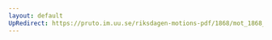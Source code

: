 ```yaml
---
layout: default
UpRedirect: https://pruto.im.uu.se/riksdagen-motions-pdf/1868/mot_1868__ak__190.pdf
---
```

